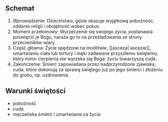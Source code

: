 
## Schemat
1. Wprowadzenie: Dzieciństwo, gdzie okazuje wyjątkową pobożność, oddanie religii i obojętność wobec pokus
2. Moment przełomowy: Wyrzeczenie się swojego życia, postanawia poświęcić je Bogu, naraża go to na prześladowania ze strony przeciwników wiary
3. Część główna: Życie spędzone na modlitwie, [[asceza| ascezie]], umartwianiu ciała lub tortury i męki zadawane przyszłemu świętemu, który mimo cierpienia nie wyrzeka się Boga: życiu towarzyszą cuda.
4. Zakończenie: Śmierć zapowiadana przez nadprzyrodzone zjawiska, cuda, które dokonują za sprawą świętego już po jego śmierci i złożeniu do grobu, np. uzdrowienia. 

## Warunki świętości
- pobożność
- cuda
- męczeńska śmierć i umartwianie za życia